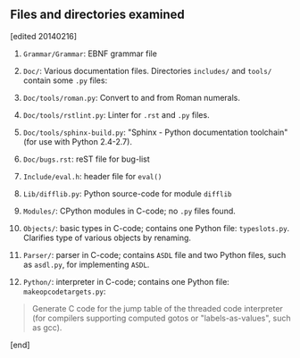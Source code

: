 ## Files and directories examined

[edited 20140216]

1. `Grammar/Grammar`: EBNF grammar file
1. `Doc/`: Various documentation files. Directories `includes/` and `tools/` contain some `.py` files:

  2. `Doc/tools/roman.py`: Convert to and from Roman numerals.
  2. `Doc/tools/rstlint.py`: Linter for `.rst` and `.py` files.
  2. `Doc/tools/sphinx-build.py`: "Sphinx - Python documentation toolchain" (for use with Python 2.4-2.7).

1. `Doc/bugs.rst`: reST file for bug-list
1. `Include/eval.h`: header file for `eval()`
1. `Lib/difflib.py`: Python source-code for module `difflib`
1. `Modules/`: CPython modules in C-code; no `.py` files found.
1. `Objects/`: basic types in C-code; contains one Python file: `typeslots.py`. Clarifies type of various objects by renaming.
1. `Parser/`: parser in C-code; contains `ASDL` file and two Python files, such as `asdl.py`, for implementing `ASDL`.
1. `Python/`: interpreter in C-code; contains one Python file: `makeopcodetargets.py`:

> Generate C code for the jump table of the threaded code interpreter
> (for compilers supporting computed gotos or "labels-as-values", such as gcc).

[end]
